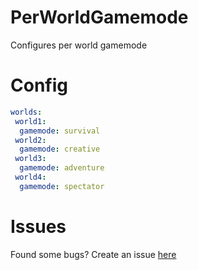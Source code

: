# PerWorldGamemode
Configures per world gamemode

# Config
```yaml
worlds:
 world1:
  gamemode: survival
 world2:
  gamemode: creative
 world3:
  gamemode: adventure
 world4:
  gamemode: spectator
```

# Issues
Found some bugs? Create an issue [here](https://github.com/AraaCuteUwU/PerWorldGamemode/issues)
